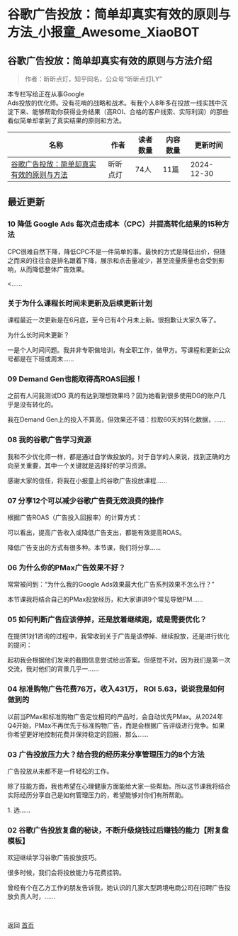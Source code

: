 # 谷歌广告投放：简单却真实有效的原则与方法_小报童_Awesome_XiaoBOT

## 谷歌广告投放：简单却真实有效的原则与方法介绍
> 作者：昕昕点灯，知乎同名，公众号“昕昕点灯LY”    
    
本专栏写给正在从事Google  
Ads投放的优化师。没有花哨的战略和战术。有我个人8年多在投放一线实践中沉淀下来、能够帮助你获得业务结果（高ROI、合格的客户线索、实际利润）的那些看似简单却拿到了真实结果的原则和方法。  
  


|名称|作者|读者数量|内容数量|更新时间|
|---|---|---|---|---|
|[谷歌广告投放：简单却真实有效的原则与方法](https://xiaobot.net/p/google-ads?refer=0b133df9-27dc-423b-8101-639049001c13)|昕昕点灯|74人|11篇|2024-12-30|

## 最近更新
### 10 降低 Google Ads 每次点击成本（CPC）并提高转化结果的15种方法

CPC很难自然下降，降低CPC不是一件简单的事。最快的方式是降低出价，但随之而来的往往会是排名跟着下降，展示和点击量减少，甚至流量质量也会受到影响，从而降低整体广告效果。

<......

### 关于为什么课程长时间未更新及后续更新计划

课程最近一次更新是在6月底，至今已有4个月未上新。很抱歉让大家久等了。

为什么长时间未更新？

一是个人时间问题。我并非专职做培训，有全职工作，做甲方。写课程和更新公众号都是在下班或周末......

### 09 Demand Gen也能取得高ROAS回报！

之前有人问我测试DG 真的有达到理想效果吗？因为她看到很多使用DG的账户几乎是没有转化的。

我在Demand Gen上的投入不算高，但效果还不错：拉取60天的转化数据，......

### 08 我的谷歌广告学习资源

我和不少优化师一样，都是通过自学做投放的。对于自学的人来说，找到正确的方向至关重要，其中一个关键就是选择好的学习资源。

感谢大家的信任，将我在小报童上的谷歌广告投放课程......

### 07 分享12个可以减少谷歌广告费无效浪费的操作

根据广告ROAS（广告投入回报率）的计算方式：

可以看出，提高广告收入或降低广告支出，都能有效提高ROAS。

降低广告支出的方式有很多种。本节课，我们将分享......

### 06 为什么你的PMax广告效果不好？

常常被问到：“为什么我的Google Ads效果最大化广告系列效果不怎么行？”

本节课我将结合自己的PMax投放经历，和大家讲讲9个常见导致PM......

### 05 如何判断广告应该停掉，还是放着继续跑，或是需要优化？

在提供1对1咨询的过程中，我常收到关于广告是该停掉、继续投放，还是进行优化的提问：

起初我会根据他们发来的截图信息尝试给出答案。但感觉不对。因为我们是第一次交流，我对他们的背景几乎一......

### 04 标准购物广告花费76万，收入431万， ROI 5.63，说说我是如何做到的

以前当PMax和标准购物广告定位相同的产品时，会自动优先PMax。从2024年Q4开始，PMax不再优先于标准购物广告，而是会根据广告评级进行竞争。如果你希望更好地控制花费并保持稳定的回报，那么......

### 03 广告投放压力大？结合我的经历来分享管理压力的8个方法

广告投放从来都不是一件轻松的工作。

除了技能方面，我也希望在心理健康方面能给大家一些帮助。所以这节课我将结合实际经历分享自己是如何管理压力的，希望能够对你们有所帮助。

1\. 选......

### 02 谷歌广告投放复盘的秘诀，不断升级烧钱过后赚钱的能力【附复盘模板】

欢迎继续学习谷歌广告投放技巧。

很多时候，我们会将投放能力与花费挂钩。

曾经有个在乙方工作的朋友告诉我，她认识的几家大型跨境电商公司在招聘广告投放负责人时，......


<a href="https://github.com/Reno9527/awesome-xiaobot" style="color: white; text-decoration: none;">awesome-xiaobot</a>

返回 [首页](../README.md)
